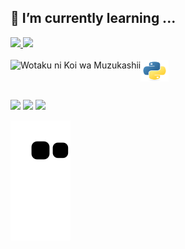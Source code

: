 ## 🌱 I’m currently learning ...

 <div>
  <a href="https://github.com/ThiagoTatico">
  <img height="152px" src="https://github-readme-stats.vercel.app/api?username=ThiagoTatico&show_icons=true&theme=tokyonight&include_all_commits=true&count_private=true"/>
  <img height="152px" src="https://github-readme-stats.vercel.app/api/top-langs/?username=ThiagoTatico&layout=compact&langs_count=7&theme=tokyonight"/>
</div>

<div style="display: inline_block"><br>
  <img align="center" alt="Thiago-Python" height="35" width="45" src="https://raw.githubusercontent.com/devicons/devicon/master/icons/python/python-original.svg">
  <img align="left" alt="Wotaku ni Koi wa Muzukashii" src="https://media.discordapp.net/attachments/622294344740765697/877549202186584084/44.gif">
</div>

##

<div> 
  <a href="https://www.instagram.com/thiagotatico/" target="_blank"><img src="https://img.shields.io/badge/-Instagram-%23E4405F?style=for-the-badge&logo=instagram&logoColor=white" target="_blank"></a>
  <a href = "mailto:thiagotatico007@gmail.com"><img src="https://img.shields.io/badge/-Gmail-%23333?style=for-the-badge&logo=gmail&logoColor=white" target="_blank"></a>
  <a href="https://www.linkedin.com/in/thiago-tatico-0b9057216/" target="_blank"><img src="https://img.shields.io/badge/-LinkedIn-%230077B5?style=for-the-badge&logo=linkedin&logoColor=white" target="_blank"></a> 
</div>

![Snake animation](https://github.com/ThiagoTatico/ThiagoTatico/blob/output/github-contribution-grid-snake.svg)
